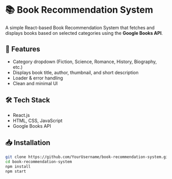# 📚 Book Recommendation System

A simple React-based Book Recommendation System that fetches and displays books based on selected categories using the **Google Books API**.

## 🚀 Features

- Category dropdown (Fiction, Science, Romance, History, Biography, etc.)
- Displays book title, author, thumbnail, and short description
- Loader & error handling
- Clean and minimal UI

## 🛠️ Tech Stack

- React.js
- HTML, CSS, JavaScript
- Google Books API

## 📥 Installation

```bash
git clone https://github.com/YourUsername/book-recommendation-system.git
cd book-recommendation-system
npm install
npm start
